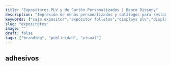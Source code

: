 ```yaml
---
title: "Expositores PLV y de Cartón Personalizados | Repro Disseny"
description: "Impresión de menús personalizados y catálogos para restaurantes con diseño profesional. Ofrecemos calidad y rapidez. ¡Solicita tu presupuesto!"
keywords: ["caja expositor","expositor folletos","displays plv","display en carton","expositores de carton personalizados","expositores plv"]
slug: "exposirotes"
image: ""
draft: false
tags: ["branding", "publicidad", "visual"]
---
```


## adhesivos